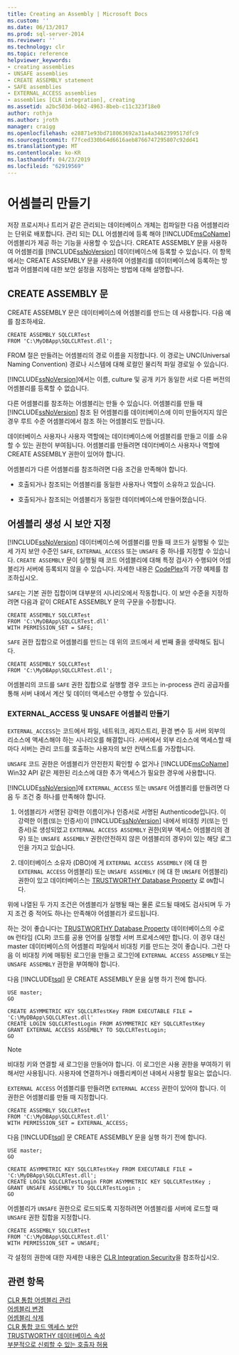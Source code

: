```yaml
---
title: Creating an Assembly | Microsoft Docs
ms.custom: ''
ms.date: 06/13/2017
ms.prod: sql-server-2014
ms.reviewer: ''
ms.technology: clr
ms.topic: reference
helpviewer_keywords:
- creating assemblies
- UNSAFE assemblies
- CREATE ASSEMBLY statement
- SAFE assemblies
- EXTERNAL_ACCESS assemblies
- assemblies [CLR integration], creating
ms.assetid: a2bc503d-b6b2-4963-8beb-c11c323f18e0
author: rothja
ms.author: jroth
manager: craigg
ms.openlocfilehash: e28871e93bd718063692a31a4a3462399517dfc9
ms.sourcegitcommit: f7fced330b64d6616aeb8766747295807c92dd41
ms.translationtype: MT
ms.contentlocale: ko-KR
ms.lasthandoff: 04/23/2019
ms.locfileid: "62919569"
---
```

# <a name="creating-an-assembly"></a>어셈블리 만들기
  저장 프로시저나 트리거 같은 관리되는 데이터베이스 개체는 컴파일한 다음 어셈블리라는 단위로 배포합니다. 관리 되는 DLL 어셈블리에 등록 해야 [!INCLUDE[msCoName](../../../includes/ssnoversion-md.md)] 어셈블리가 제공 하는 기능을 사용할 수 있습니다. CREATE ASSEMBLY 문을 사용하여 어셈블리를 [!INCLUDE[ssNoVersion](../../../includes/ssnoversion-md.md)] 데이터베이스에 등록할 수 있습니다. 이 항목에서는 CREATE ASSEMBLY 문을 사용하여 어셈블리를 데이터베이스에 등록하는 방법과 어셈블리에 대한 보안 설정을 지정하는 방법에 대해 설명합니다.  
  
## <a name="the-create-assembly-statement"></a>CREATE ASSEMBLY 문  
 CREATE ASSEMBLY 문은 데이터베이스에 어셈블리를 만드는 데 사용합니다. 다음 예를 참조하세요.  
  
```  
CREATE ASSEMBLY SQLCLRTest  
FROM 'C:\MyDBApp\SQLCLRTest.dll';  
```  
  
 FROM 절은 만들려는 어셈블리의 경로 이름을 지정합니다. 이 경로는 UNC(Universal Naming Convention) 경로나 시스템에 대해 로컬인 물리적 파일 경로일 수 있습니다.  
  
 [!INCLUDE[ssNoVersion](../../../includes/ssnoversion-md.md)]에서는 이름, culture 및 공개 키가 동일한 서로 다른 버전의 어셈블리를 등록할 수 없습니다.  
  
 다른 어셈블리를 참조하는 어셈블리는 만들 수 있습니다. 어셈블리를 만들 때 [!INCLUDE[ssNoVersion](../../../includes/ssnoversion-md.md)] 참조 된 어셈블리를 데이터베이스에 이미 만들어지지 않은 경우 루트 수준 어셈블리에서 참조 하는 어셈블리도 만듭니다.  
  
 데이터베이스 사용자나 사용자 역할에는 데이터베이스에 어셈블리를 만들고 이를 소유할 수 있는 권한이 부여됩니다. 어셈블리를 만들려면 데이터베이스 사용자나 역할에 CREATE ASSEMBLY 권한이 있어야 합니다.  
  
 어셈블리가 다른 어셈블리를 참조하려면 다음 조건을 만족해야 합니다.  
  
-   호출되거나 참조되는 어셈블리를 동일한 사용자나 역할이 소유하고 있습니다.  
  
-   호출되거나 참조되는 어셈블리가 동일한 데이터베이스에 만들어졌습니다.  
  
## <a name="specifying-security-when-creating-assemblies"></a>어셈블리 생성 시 보안 지정  
 [!INCLUDE[ssNoVersion](../../../includes/ssnoversion-md.md)] 데이터베이스에 어셈블리를 만들 때 코드가 실행될 수 있는 세 가지 보안 수준인 `SAFE`, `EXTERNAL_ACCESS` 또는 `UNSAFE` 중 하나를 지정할 수 있습니다. `CREATE ASSEMBLY` 문이 실행될 때 코드 어셈블리에 대해 특정 검사가 수행되어 어셈블리가 서버에 등록되지 않을 수 있습니다. 자세한 내용은 [CodePlex](http://msftengprodsamples.codeplex.com/)의 가장 예제를 참조하십시오.  
  
 `SAFE`는 기본 권한 집합이며 대부분의 시나리오에서 작동합니다. 이 보안 수준을 지정하려면 다음과 같이 CREATE ASSEMBLY 문의 구문을 수정합니다.  
  
```  
CREATE ASSEMBLY SQLCLRTest  
FROM 'C:\MyDBApp\SQLCLRTest.dll'  
WITH PERMISSION_SET = SAFE;  
```  
  
 `SAFE` 권한 집합으로 어셈블리를 만드는 데 위의 코드에서 세 번째 줄을 생략해도 됩니다.  
  
```  
CREATE ASSEMBLY SQLCLRTest  
FROM 'C:\MyDBApp\SQLCLRTest.dll';  
```  
  
 어셈블리의 코드를 `SAFE` 권한 집합으로 실행할 경우 코드는 in-process 관리 공급자를 통해 서버 내에서 계산 및 데이터 액세스만 수행할 수 있습니다.  
  
### <a name="creating-externalaccess-and-unsafe-assemblies"></a>EXTERNAL_ACCESS 및 UNSAFE 어셈블리 만들기  
 `EXTERNAL_ACCESS`는 코드에서 파일, 네트워크, 레지스트리, 환경 변수 등 서버 외부의 리소스에 액세스해야 하는 시나리오를 해결합니다. 서버에서 외부 리소스에 액세스할 때마다 서버는 관리 코드를 호출하는 사용자의 보안 컨텍스트를 가장합니다.  
  
 `UNSAFE` 코드 권한은 어셈블리가 안전한지 확인할 수 없거나 [!INCLUDE[msCoName](../../../includes/msconame-md.md)] Win32 API 같은 제한된 리소스에 대한 추가 액세스가 필요한 경우에 사용합니다.  
  
 [!INCLUDE[ssNoVersion](../../../includes/ssnoversion-md.md)]에 `EXTERNAL_ACCESS` 또는 `UNSAFE` 어셈블리를 만들려면 다음 두 조건 중 하나를 만족해야 합니다.  
  
1.  어셈블리가 서명된 강력한 이름이거나 인증서로 서명된 Authenticode입니다. 이 강력한 이름(또는 인증서)이 [!INCLUDE[ssNoVersion](../../../includes/ssnoversion-md.md)] 내에서 비대칭 키(또는 인증서)로 생성되었고 `EXTERNAL ACCESS ASSEMBLY` 권한(외부 액세스 어셈블리의 경우) 또는 `UNSAFE ASSEMBLY` 권한(안전하지 않은 어셈블리의 경우)이 있는 해당 로그인을 가지고 있습니다.  
  
2.  데이터베이스 소유자 (DBO)에 게 `EXTERNAL ACCESS ASSEMBLY` (에 대 한 `EXTERNAL ACCESS` 어셈블리) 또는 `UNSAFE ASSEMBLY` (에 대 한 `UNSAFE` 어셈블리) 권한이 있고 데이터베이스는 [TRUSTWORTHY Database Property](../../security/trustworthy-database-property.md) 로 `ON`합니다.  
  
 위에 나열된 두 가지 조건은 어셈블리가 실행될 때는 물론 로드될 때에도 검사되며 두 가지 조건 중 적어도 하나는 만족해야 어셈블리가 로드됩니다.  
  
 하는 것이 좋습니다는 [TRUSTWORTHY Database Property](../../security/trustworthy-database-property.md) 데이터베이스의 수로 `ON` 런타임 (CLR) 코드를 공용 언어를 실행할 서버 프로세스에만 합니다. 이 경우 대신 master 데이터베이스의 어셈블리 파일에서 비대칭 키를 만드는 것이 좋습니다. 그런 다음 이 비대칭 키에 매핑된 로그인을 만들고 로그인에 `EXTERNAL ACCESS ASSEMBLY` 또는 `UNSAFE ASSEMBLY` 권한을 부여해야 합니다.  
  
 다음 [!INCLUDE[tsql](../../../includes/tsql-md.md)] 문 CREATE ASSEMBLY 문을 실행 하기 전에 합니다.  
  
```  
USE master;   
GO    
  
CREATE ASYMMETRIC KEY SQLCLRTestKey FROM EXECUTABLE FILE = 'C:\MyDBApp\SQLCLRTest.dll'     
CREATE LOGIN SQLCLRTestLogin FROM ASYMMETRIC KEY SQLCLRTestKey     
GRANT EXTERNAL ACCESS ASSEMBLY TO SQLCLRTestLogin;   
GO   
```  
  
> [!NOTE]  
>  비대칭 키와 연결할 새 로그인을 만들어야 합니다. 이 로그인은 사용 권한을 부여하기 위해서만 사용됩니다. 사용자에 연결하거나 애플리케이션 내에서 사용할 필요는 없습니다.  
  
 `EXTERNAL ACCESS` 어셈블리를 만들려면 `EXTERNAL ACCESS` 권한이 있어야 합니다. 이 권한은 어셈블리를 만들 때 지정합니다.  
  
```  
CREATE ASSEMBLY SQLCLRTest  
FROM 'C:\MyDBApp\SQLCLRTest.dll'  
WITH PERMISSION_SET = EXTERNAL_ACCESS;  
```  
  
 다음 [!INCLUDE[tsql](../../../includes/tsql-md.md)] 문 CREATE ASSEMBLY 문을 실행 하기 전에 합니다.  
  
```  
USE master;   
GO    
  
CREATE ASYMMETRIC KEY SQLCLRTestKey FROM EXECUTABLE FILE = 'C:\MyDBApp\SQLCLRTest.dll';     
CREATE LOGIN SQLCLRTestLogin FROM ASYMMETRIC KEY SQLCLRTestKey ;    
GRANT UNSAFE ASSEMBLY TO SQLCLRTestLogin ;  
GO  
```  
  
 어셈블리가 `UNSAFE` 권한으로 로드되도록 지정하려면 어셈블리를 서버에 로드할 때 `UNSAFE` 권한 집합을 지정합니다.  
  
```  
CREATE ASSEMBLY SQLCLRTest  
FROM 'C:\MyDBApp\SQLCLRTest.dll'  
WITH PERMISSION_SET = UNSAFE;  
```  
  
 각 설정의 권한에 대한 자세한 내용은 [CLR Integration Security](../security/clr-integration-security.md)을 참조하십시오.  
  
## <a name="see-also"></a>관련 항목  
 [CLR 통합 어셈블리 관리](managing-clr-integration-assemblies.md)   
 [어셈블리 변경](altering-an-assembly.md)   
 [어셈블리 삭제](dropping-an-assembly.md)   
 [CLR 통합 코드 액세스 보안](../security/clr-integration-code-access-security.md)   
 [TRUSTWORTHY 데이터베이스 속성](../../security/trustworthy-database-property.md)   
 [부분적으로 신뢰할 수 있는 호출자 허용](../../../database-engine/dev-guide/allowing-partially-trusted-callers.md)  
  
  
